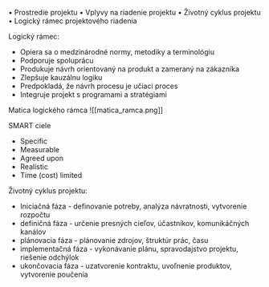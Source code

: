 • Prostredie projektu • Vplyvy na riadenie projektu • Životný cyklus projektu • Logický rámec projektového riadenia

Logický rámec:
- Opiera sa o medzinárodné normy, metodiky a terminológiu 
- Podporuje spoluprácu 
- Produkuje návrh orientovaný na produkt a zameraný na zákazníka 
- Zlepšuje kauzálnu logiku 
- Predpokladá, že návrh procesu je učiaci proces 
- Integruje projekt s programami a stratégiami

Matica logického rámca
![[matica_ramca.png]]

SMART ciele
- Specific
- Measurable
- Agreed upon
- Realistic
- Time (cost) limited

Životný cyklus projektu:
- Iniciačná fáza - definovanie potreby, analýza návratnosti, vytvorenie rozpočtu
- definičná fáza - určenie presných cieľov, účastníkov, komunikáčných kanálov
- plánovacia fáza - plánovanie zdrojov, štruktúr prác, času
- implementačná fáza - vykonávanie plánu, spravodajstvo projektu, riešenie odchýlok
- ukončovacia fáza - uzatvorenie kontraktu, uvoľnenie produktov, vytvorenie poučenia